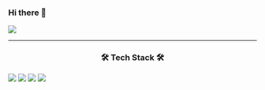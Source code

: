 ### Hi there 👋

<img src="https://capsule-render.vercel.app/api?type=waving&color=auto&height=200&section=header&text=HyungJin World!&fontSize=70" />

------------------------------------------------------------------------------------------------------------------------------
<h3 align="center"> 🛠 Tech Stack 🛠 </h3>

<img src="https://img.shields.io/badge/html5-E34F26?style=flat-square&logo=html5&logoColor=white"/>
<img src="https://img.shields.io/badge/css3-1572B6?style=flat-square&logo=css3&logoColor=white"/>
<img src="https://img.shields.io/badge/styledcomponents-DB7093?style=flat-square&logo=styledcomponents&logoColor=white"/>
<img src="https://img.shields.io/badge/react-61DAFB?style=flat-square&logo=react&logoColor=white"/>
